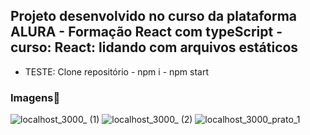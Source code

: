
## Projeto desenvolvido no curso da plataforma ALURA - Formação React com typeScript - curso: React: lidando com arquivos estáticos

* TESTE: Clone repositório - npm i - npm start

### Imagens:camera_flash:

![localhost_3000_ (1)](https://user-images.githubusercontent.com/69319634/199366886-b175a9fe-c340-4079-a2b1-d2d48304cca0.png)
![localhost_3000_ (2)](https://user-images.githubusercontent.com/69319634/199367218-64a511b6-c2a3-4877-a486-235b0b6ed273.png)
![localhost_3000_prato_1](https://user-images.githubusercontent.com/69319634/200044186-c16dad91-f011-42a4-b1e0-4d4aef37d256.png)


